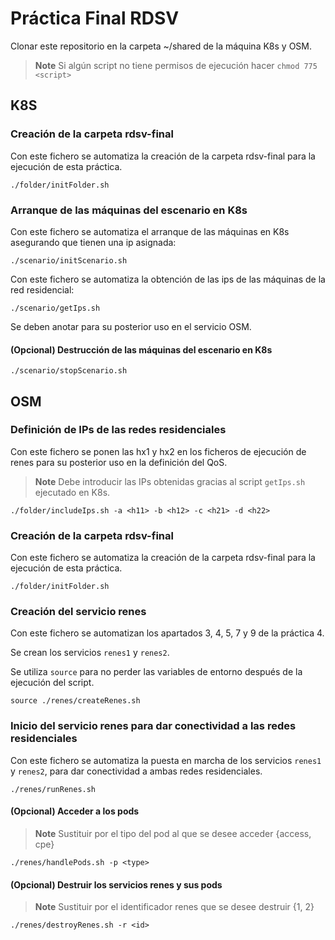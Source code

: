 # Práctica Final RDSV

Clonar este repositorio en la carpeta ~/shared de la máquina K8s y OSM.

>__Note__ Si algún script no tiene permisos de ejecución hacer `chmod 775 <script>`

## K8S

### Creación de la carpeta rdsv-final

Con este fichero se automatiza la creación de la carpeta rdsv-final para la ejecución de esta práctica.

```
./folder/initFolder.sh
```

### Arranque de las máquinas del escenario en K8s

Con este fichero se automatiza el arranque de las máquinas en K8s asegurando que tienen una ip asignada:

```
./scenario/initScenario.sh
```

Con este fichero se automatiza la obtención de las ips de las máquinas de la red residencial:

```
./scenario/getIps.sh
```

Se deben anotar para su posterior uso en el servicio OSM.

#### (Opcional) Destrucción de las máquinas del escenario en K8s

```
./scenario/stopScenario.sh
```

## OSM

### Definición de IPs de las redes residenciales

Con este fichero se ponen las hx1 y hx2 en los ficheros de ejecución de renes para su posterior uso en la definición del QoS.

>__Note__ Debe introducir las IPs obtenidas gracias al script `getIps.sh` ejecutado en K8s.

```
./folder/includeIps.sh -a <h11> -b <h12> -c <h21> -d <h22>
```

### Creación de la carpeta rdsv-final

Con este fichero se automatiza la creación de la carpeta rdsv-final para la ejecución de esta práctica.

```
./folder/initFolder.sh
```

### Creación del servicio renes

Con este fichero se automatizan los apartados 3, 4, 5, 7 y 9 de la práctica 4.

Se crean los servicios `renes1` y `renes2`.

Se utiliza `source` para no perder las variables de entorno después de la ejecución del script.

```
source ./renes/createRenes.sh
```

### Inicio del servicio renes para dar conectividad a las redes residenciales

Con este fichero se automatiza la puesta en marcha de los servicios `renes1` y `renes2`, para dar conectividad a ambas redes residenciales.

```
./renes/runRenes.sh
```

#### (Opcional) Acceder a los pods

>__Note__ Sustituir <type> por el tipo del pod al que se desee acceder {access, cpe}

```
./renes/handlePods.sh -p <type>
```

#### (Opcional) Destruir los servicios renes y sus pods

>__Note__ Sustituir <id> por el identificador renes que se desee destruir {1, 2}

```
./renes/destroyRenes.sh -r <id>
```
